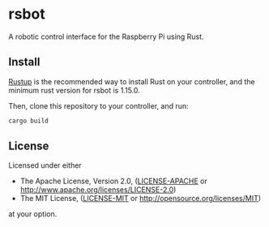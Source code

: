 # rsbot

A robotic control interface for the Raspberry Pi using Rust.

## Install

[Rustup](https://rustup.rs) is the recommended way to install Rust on your
controller, and the minimum rust version for rsbot is 1.15.0.

Then, clone this repository to your controller, and run:

```sh
cargo build
```

## License

Licensed under either

* The Apache License, Version 2.0, ([LICENSE-APACHE](LICENSE-APACHE) or
  http://www.apache.org/licenses/LICENSE-2.0)
* The MIT License, ([LICENSE-MIT](LICENSE-MIT) or
  http://opensource.org/licenses/MIT)

at your option.
